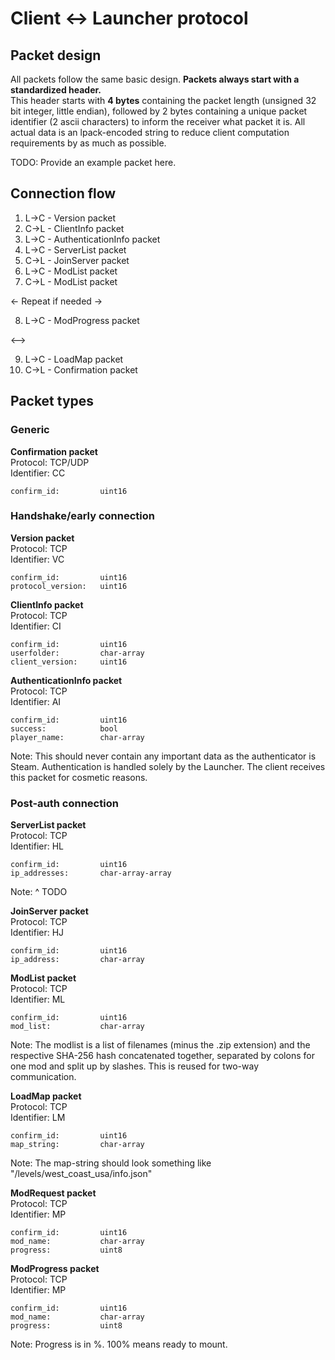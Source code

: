 # Client <-> Launcher protocol

## Packet design
All packets follow the same basic design.
**Packets always start with a standardized header.**<br>
This header starts with **4 bytes** containing the packet length (unsigned 32 bit integer, little endian), followed by 2 bytes containing a unique packet identifier (2 ascii characters) to inform the receiver what packet it is.
All actual data is an lpack-encoded string to reduce client computation requirements by as much as possible.

TODO: Provide an example packet here.


## Connection flow
1. L->C - Version packet
2. C->L - ClientInfo packet
3. L->C - AuthenticationInfo packet
4. L->C - ServerList packet
5. C->L - JoinServer packet
6. L->C - ModList packet
7. C->L - ModList packet

<- Repeat if needed ->

8. L->C - ModProgress packet

<-->

9. L->C - LoadMap packet
10. C->L - Confirmation packet


## Packet types
### Generic
**Confirmation packet**<br>
Protocol: TCP/UDP<br>
Identifier: CC
```
confirm_id:         uint16
```

### Handshake/early connection
**Version packet**<br>
Protocol: TCP<br>
Identifier: VC
```
confirm_id:         uint16
protocol_version:   uint16
```

**ClientInfo packet**<br>
Protocol: TCP<br>
Identifier: CI
```
confirm_id:         uint16
userfolder:         char-array
client_version:     uint16
```

**AuthenticationInfo packet**<br>
Protocol: TCP<br>
Identifier: AI
```
confirm_id:         uint16
success:            bool
player_name:        char-array
```
Note: This should never contain any important data as the authenticator is Steam.
Authentication is handled solely by the Launcher. The client receives this packet for cosmetic reasons.

### Post-auth connection
**ServerList packet**<br>
Protocol: TCP<br>
Identifier: HL
```
confirm_id:         uint16
ip_addresses:       char-array-array
```
Note: ^ TODO

**JoinServer packet**<br>
Protocol: TCP<br>
Identifier: HJ
```
confirm_id:         uint16
ip_address:         char-array
```

**ModList packet**<br>
Protocol: TCP<br>
Identifier: ML
```
confirm_id:         uint16
mod_list:           char-array
```
Note: The modlist is a list of filenames (minus the .zip extension) and the respective SHA-256 hash concatenated together, separated by colons for one mod and split up by slashes.
This is reused for two-way communication.

**LoadMap packet**<br>
Protocol: TCP<br>
Identifier: LM
```
confirm_id:         uint16
map_string:         char-array
```
Note: The map-string should look something like "/levels/west_coast_usa/info.json"

**ModRequest packet**<br>
Protocol: TCP<br>
Identifier: MP
```
confirm_id:         uint16
mod_name:           char-array
progress:           uint8
```

**ModProgress packet**<br>
Protocol: TCP<br>
Identifier: MP
```
confirm_id:         uint16
mod_name:           char-array
progress:           uint8
```
Note: Progress is in %. 100% means ready to mount.
